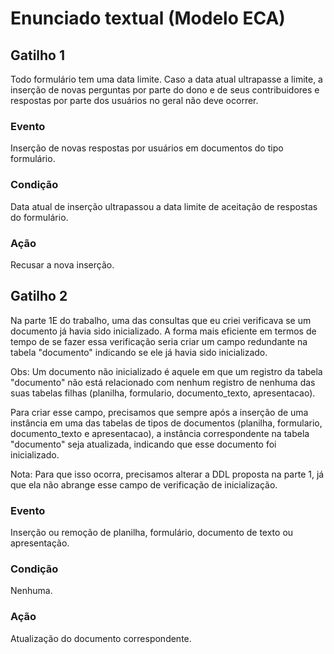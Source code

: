 # Enunciado textual (Modelo ECA)

## Gatilho 1

Todo formulário tem uma data limite. Caso a data atual ultrapasse a limite,
a inserção de novas perguntas por parte do dono e de seus contribuidores e
respostas por parte dos usuários no geral não deve ocorrer.

### Evento

Inserção de novas respostas por usuários em documentos do tipo formulário.

### Condição

Data atual de inserção ultrapassou a data limite de aceitação de respostas do
formulário.

### Ação

Recusar a nova inserção.

## Gatilho 2

Na parte 1E do trabalho, uma das consultas que eu criei verificava se um documento
já havia sido inicializado. A forma mais eficiente em termos de tempo de se fazer
essa verificação seria criar um campo redundante na tabela "documento" indicando
se ele já havia sido inicializado.

Obs: Um documento não inicializado é aquele em que um registro da tabela "documento"
não está relacionado com nenhum registro de nenhuma das suas tabelas filhas
(planilha, formulario, documento_texto, apresentacao).

Para criar esse campo, precisamos que sempre após a inserção de uma instância
em uma das tabelas de tipos de documentos (planilha, formulario, documento_texto
e apresentacao), a instância correspondente na tabela "documento" seja atualizada,
indicando que esse documento foi inicializado.

Nota: Para que isso ocorra, precisamos alterar a DDL proposta na parte 1, já que
ela não abrange esse campo de verificação de inicialização.

### Evento

Inserção ou remoção de planilha, formulário, documento de texto ou apresentação.

### Condição

Nenhuma.

### Ação

Atualização do documento correspondente.
